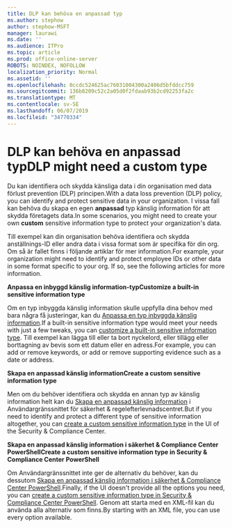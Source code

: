 ```yaml
---
title: DLP kan behöva en anpassad typ
ms.author: stephow
author: stephow-MSFT
manager: laurawi
ms.date: ''
ms.audience: ITPro
ms.topic: article
ms.prod: office-online-server
ROBOTS: NOINDEX, NOFOLLOW
localization_priority: Normal
ms.assetid: ''
ms.openlocfilehash: 0ccdc524625ac76031004300a2406d5bfddcc759
ms.sourcegitcommit: 136b8209c52c2a05d0f2fdaab93b2cd92253fa2c
ms.translationtype: MT
ms.contentlocale: sv-SE
ms.lasthandoff: 06/07/2019
ms.locfileid: "34770334"
---
```

# <a name="dlp-might-need-a-custom-type"></a><span data-ttu-id="6e742-102">DLP kan behöva en anpassad typ</span><span class="sxs-lookup"><span data-stu-id="6e742-102">DLP might need a custom type</span></span>

<span data-ttu-id="6e742-103">Du kan identifiera och skydda känsliga data i din organisation med data förlust prevention (DLP) principen.</span><span class="sxs-lookup"><span data-stu-id="6e742-103">With a data loss prevention (DLP) policy, you can identify and protect sensitive data in your organization.</span></span> <span data-ttu-id="6e742-104">I vissa fall kan behöva du skapa en egen **anpassad** typ känslig information för att skydda företagets data.</span><span class="sxs-lookup"><span data-stu-id="6e742-104">In some scenarios, you might need to create your own **custom** sensitive information type to protect your organization's data.</span></span>

<span data-ttu-id="6e742-105">Till exempel kan din organisation behöva identifiera och skydda anställnings-ID eller andra data i vissa format som är specifika för din org. Om så är fallet finns i följande artiklar för mer information.</span><span class="sxs-lookup"><span data-stu-id="6e742-105">For example, your organization might need to identify and protect employee IDs or other data in some format specific to your org. If so, see the following articles for more information.</span></span> 
  
 <span data-ttu-id="6e742-106">**Anpassa en inbyggd känslig information-typ**</span><span class="sxs-lookup"><span data-stu-id="6e742-106">**Customize a built-in sensitive information type**</span></span>
  
<span data-ttu-id="6e742-107">Om en typ inbyggda känslig information skulle uppfylla dina behov med bara några få justeringar, kan du [Anpassa en typ inbyggda känslig information](https://docs.microsoft.com/office365/securitycompliance/customize-a-built-in-sensitive-information-type).</span><span class="sxs-lookup"><span data-stu-id="6e742-107">If a built-in sensitive information type would meet your needs with just a few tweaks, you can [customize a built-in sensitive information type](https://docs.microsoft.com/office365/securitycompliance/customize-a-built-in-sensitive-information-type).</span></span> <span data-ttu-id="6e742-108">Till exempel kan lägga till eller ta bort nyckelord, eller tillägg eller borttagning av bevis som ett datum eller en adress.</span><span class="sxs-lookup"><span data-stu-id="6e742-108">For example, you can add or remove keywords, or add or remove supporting evidence such as a date or address.</span></span>
  
 <span data-ttu-id="6e742-109">**Skapa en anpassad känslig information**</span><span class="sxs-lookup"><span data-stu-id="6e742-109">**Create a custom sensitive information type**</span></span>
  
<span data-ttu-id="6e742-110">Men om du behöver identifiera och skydda en annan typ av känslig information helt kan du [Skapa en anpassad känslig information](https://docs.microsoft.com/office365/securitycompliance/create-a-custom-sensitive-information-type) i Användargränssnittet för säkerhet & regelefterlevnadscentret.</span><span class="sxs-lookup"><span data-stu-id="6e742-110">But if you need to identify and protect a different type of sensitive information altogether, you can [create a custom sensitive information type](https://docs.microsoft.com/office365/securitycompliance/create-a-custom-sensitive-information-type) in the UI of the Security & Compliance Center.</span></span> 
  
<span data-ttu-id="6e742-111">**Skapa en anpassad känslig information i säkerhet & Compliance Center PowerShell**</span><span class="sxs-lookup"><span data-stu-id="6e742-111">**Create a custom sensitive information type in Security & Compliance Center PowerShell**</span></span>

<span data-ttu-id="6e742-112">Om Användargränssnittet inte ger de alternativ du behöver, kan du dessutom [Skapa en anpassad känslig information i säkerhet & Compliance Center PowerShell](https://docs.microsoft.com/office365/securitycompliance/create-a-custom-sensitive-information-type-in-scc-powershell).</span><span class="sxs-lookup"><span data-stu-id="6e742-112">Finally, if the UI doesn't provide all the options you need, you can [create a custom sensitive information type in Security & Compliance Center PowerShell](https://docs.microsoft.com/office365/securitycompliance/create-a-custom-sensitive-information-type-in-scc-powershell).</span></span> <span data-ttu-id="6e742-113">Genom att starta med en XML-fil kan du använda alla alternativ som finns.</span><span class="sxs-lookup"><span data-stu-id="6e742-113">By starting with an XML file, you can use every option available.</span></span>

    
